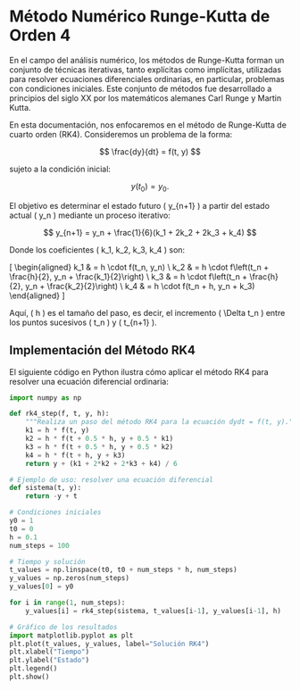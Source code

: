# Método Numérico Runge-Kutta de Orden 4

En el campo del análisis numérico, los métodos de Runge-Kutta forman un conjunto de técnicas iterativas, tanto explícitas como implícitas, utilizadas para resolver ecuaciones diferenciales ordinarias, en particular, problemas con condiciones iniciales. Este conjunto de métodos fue desarrollado a principios del siglo XX por los matemáticos alemanes Carl Runge y Martin Kutta.

En esta documentación, nos enfocaremos en el método de Runge-Kutta de cuarto orden (RK4). Consideremos un problema de la forma:

$$
\frac{dy}{dt} = f(t, y)
$$

sujeto a la condición inicial:

$$
y(t_0) = y_0.
$$

El objetivo es determinar el estado futuro \( y_{n+1} \) a partir del estado actual \( y_n \) mediante un proceso iterativo:

$$
y_{n+1} = y_n + \frac{1}{6}(k_1 + 2k_2 + 2k_3 + k_4)
$$

Donde los coeficientes \( k_1, k_2, k_3, k_4 \) son:

\[
\begin{aligned}
k_1 & = h \cdot f(t_n, y_n) \\
k_2 & = h \cdot f\left(t_n + \frac{h}{2}, y_n + \frac{k_1}{2}\right) \\
k_3 & = h \cdot f\left(t_n + \frac{h}{2}, y_n + \frac{k_2}{2}\right) \\
k_4 & = h \cdot f(t_n + h, y_n + k_3)
\end{aligned}
\]

Aquí, \( h \) es el tamaño del paso, es decir, el incremento \( \Delta t_n \) entre los puntos sucesivos \( t_n \) y \( t_{n+1} \).

## Implementación del Método RK4

El siguiente código en Python ilustra cómo aplicar el método RK4 para resolver una ecuación diferencial ordinaria:

```python
import numpy as np

def rk4_step(f, t, y, h):
    """Realiza un paso del método RK4 para la ecuación dydt = f(t, y)."""
    k1 = h * f(t, y)
    k2 = h * f(t + 0.5 * h, y + 0.5 * k1)
    k3 = h * f(t + 0.5 * h, y + 0.5 * k2)
    k4 = h * f(t + h, y + k3)
    return y + (k1 + 2*k2 + 2*k3 + k4) / 6

# Ejemplo de uso: resolver una ecuación diferencial
def sistema(t, y):
    return -y + t

# Condiciones iniciales
y0 = 1
t0 = 0
h = 0.1
num_steps = 100

# Tiempo y solución
t_values = np.linspace(t0, t0 + num_steps * h, num_steps)
y_values = np.zeros(num_steps)
y_values[0] = y0

for i in range(1, num_steps):
    y_values[i] = rk4_step(sistema, t_values[i-1], y_values[i-1], h)

# Gráfico de los resultados
import matplotlib.pyplot as plt
plt.plot(t_values, y_values, label="Solución RK4")
plt.xlabel("Tiempo")
plt.ylabel("Estado")
plt.legend()
plt.show()
